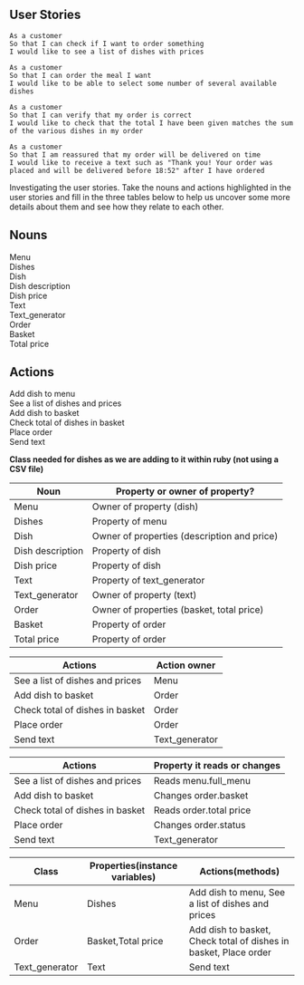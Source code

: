 User Stories
--------------
```
As a customer
So that I can check if I want to order something
I would like to see a list of dishes with prices
```
```
As a customer
So that I can order the meal I want
I would like to be able to select some number of several available dishes
```
```
As a customer
So that I can verify that my order is correct
I would like to check that the total I have been given matches the sum of the various dishes in my order
```
```
As a customer
So that I am reassured that my order will be delivered on time
I would like to receive a text such as "Thank you! Your order was placed and will be delivered before 18:52" after I have ordered
```

Investigating the user stories.
Take the nouns and actions highlighted in the user stories and fill in the three tables below to help us uncover some more details about them and see how they relate to each other.

Nouns
-----
Menu  
Dishes  
Dish   
Dish description   
Dish price   
Text  
Text_generator  
Order  
Basket  
Total price

Actions
---------
Add dish to menu  
See a list of dishes and prices  
Add dish to basket  
Check total of dishes in basket  
Place order  
Send text  


**Class needed for dishes as we are adding to it within ruby (not using a CSV file)**


|Noun|Property or owner of property?|
|---------|------------|
Menu|Owner of property (dish)
Dishes|Property of menu
Dish|Owner of properties (description and price)  
Dish description|Property of dish
Dish price|Property of dish
Text|Property of text_generator  
Text_generator|Owner of property (text)
Order|Owner of properties (basket, total price)
Basket|Property of order
Total price|Property of order


|Actions|Action owner|
|---------|------------|
See a list of dishes and prices|Menu
Add dish to basket|Order  
Check total of dishes in basket|Order  
Place order|Order  
Send text|Text_generator


|Actions|Property it reads or changes|
|---------|------------|
See a list of dishes and prices|Reads menu.full_menu
Add dish to basket|Changes order.basket
Check total of dishes in basket|Reads order.total price  
Place order|Changes order.status  
Send text|Text_generator


|Class|Properties(instance variables)|Actions(methods)|
|---------|------------|-----------|
|Menu|Dishes|Add dish to menu,  See a list of dishes and prices|
|Order|Basket,Total price|Add dish to basket,  Check total of dishes in basket,  Place order|
|Text_generator|Text|Send text|
